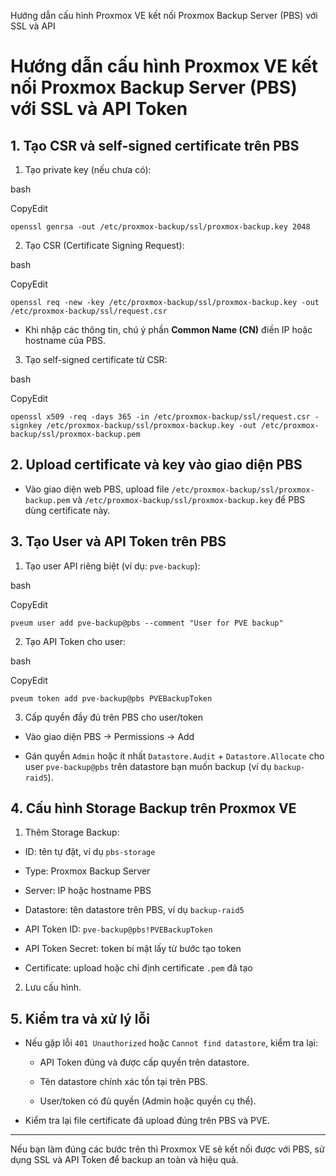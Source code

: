 Hướng dẫn cấu hình Proxmox VE kết nối Proxmox Backup Server (PBS) với SSL và API

# Hướng dẫn cấu hình Proxmox VE kết nối Proxmox Backup Server (PBS) với SSL và API Token

## 1\. Tạo CSR và self-signed certificate trên PBS

1.  Tạo private key (nếu chưa có):

bash

CopyEdit

`openssl genrsa -out /etc/proxmox-backup/ssl/proxmox-backup.key 2048`

2.  Tạo CSR (Certificate Signing Request):

bash

CopyEdit

`openssl req -new -key /etc/proxmox-backup/ssl/proxmox-backup.key -out /etc/proxmox-backup/ssl/request.csr`

- Khi nhập các thông tin, chú ý phần **Common Name (CN)** điền IP hoặc hostname của PBS.

3.  Tạo self-signed certificate từ CSR:

bash

CopyEdit

`openssl x509 -req -days 365 -in /etc/proxmox-backup/ssl/request.csr -signkey /etc/proxmox-backup/ssl/proxmox-backup.key -out /etc/proxmox-backup/ssl/proxmox-backup.pem`

## 2\. Upload certificate và key vào giao diện PBS

- Vào giao diện web PBS, upload file `/etc/proxmox-backup/ssl/proxmox-backup.pem` và `/etc/proxmox-backup/ssl/proxmox-backup.key` để PBS dùng certificate này.

## 3\. Tạo User và API Token trên PBS

1.  Tạo user API riêng biệt (ví dụ: `pve-backup`):

bash

CopyEdit

`pveum user add pve-backup@pbs --comment "User for PVE backup"`

2.  Tạo API Token cho user:

bash

CopyEdit

`pveum token add pve-backup@pbs PVEBackupToken`

3.  Cấp quyền đầy đủ trên PBS cho user/token

- Vào giao diện PBS → Permissions → Add
    
- Gán quyền `Admin` hoặc ít nhất `Datastore.Audit` + `Datastore.Allocate` cho user `pve-backup@pbs` trên datastore bạn muốn backup (ví dụ `backup-raid5`).
    

## 4\. Cấu hình Storage Backup trên Proxmox VE

1.  Thêm Storage Backup:

- ID: tên tự đặt, ví dụ `pbs-storage`
    
- Type: Proxmox Backup Server
    
- Server: IP hoặc hostname PBS
    
- Datastore: tên datastore trên PBS, ví dụ `backup-raid5`
    
- API Token ID: `pve-backup@pbs!PVEBackupToken`
    
- API Token Secret: token bí mật lấy từ bước tạo token
    
- Certificate: upload hoặc chỉ định certificate `.pem` đã tạo
    

2.  Lưu cấu hình.

## 5\. Kiểm tra và xử lý lỗi

- Nếu gặp lỗi `401 Unauthorized` hoặc `Cannot find datastore`, kiểm tra lại:
    
    - API Token đúng và được cấp quyền trên datastore.
        
    - Tên datastore chính xác tồn tại trên PBS.
        
    - User/token có đủ quyền (Admin hoặc quyền cụ thể).
        
- Kiểm tra lại file certificate đã upload đúng trên PBS và PVE.
    

* * *

Nếu bạn làm đúng các bước trên thì Proxmox VE sẽ kết nối được với PBS, sử dụng SSL và API Token để backup an toàn và hiệu quả.
